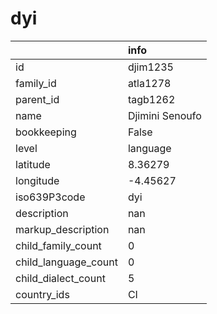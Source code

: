 # dyi
|                      | info            |
|:---------------------|:----------------|
| id                   | djim1235        |
| family_id            | atla1278        |
| parent_id            | tagb1262        |
| name                 | Djimini Senoufo |
| bookkeeping          | False           |
| level                | language        |
| latitude             | 8.36279         |
| longitude            | -4.45627        |
| iso639P3code         | dyi             |
| description          | nan             |
| markup_description   | nan             |
| child_family_count   | 0               |
| child_language_count | 0               |
| child_dialect_count  | 5               |
| country_ids          | CI              |